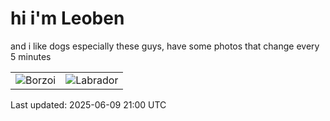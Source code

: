 # hi i'm Leoben

and i like dogs especially these guys, have some photos that change every 5 minutes 

|  |  |
|--------|----------|
| ![Borzoi](https://random-dog-vercel.vercel.app/api/random-borzoi?v=1749502815) | ![Labrador](https://random-dog-vercel.vercel.app/api/random-labrador?v=1749502815) |

Last updated: 2025-06-09 21:00 UTC
